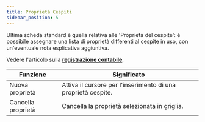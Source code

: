 ```yaml
---
title: Proprietà Cespiti
sidebar_position: 5
---
```


Ultima scheda standard è quella relativa alle 'Proprietà del cespite': è possibile assegnare una lista di proprietà differenti al cespite in uso, con un'eventuale nota esplicativa aggiuntiva.

Vedere l'articolo sulla **[registrazione contabile](/docs/finance-area/ledger-records/records/ledger-record)**.





| Funzione | Significato |
| --- | --- |
| Nuova proprietà | Attiva il cursore per l'inserimento di una proprietà cespite. |
| Cancella proprietà | Cancella la proprietà selezionata in griglia. |







